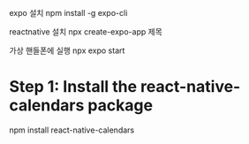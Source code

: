 expo 설치
npm install -g expo-cli

reactnative 설치 
npx create-expo-app 제목

가상 핸들폰에 실행
npx expo start

# Step 1: Install the react-native-calendars package
npm install react-native-calendars
